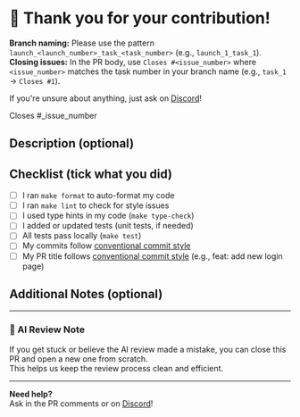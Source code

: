 # 🚀 Thank you for your contribution!

**Branch naming:** Please use the pattern `launch_<launch_number>_task_<task_number>` (e.g., `launch_1_task_1`).
**Closing issues:** In the PR body, use `Closes #<issue_number>` where `<issue_number>` matches the task number in your branch name (e.g., `task_1` → `Closes #1`).

If you're unsure about anything, just ask on [Discord](https://discord.gg/2R4BdaczUG)!

Closes #_issue_number

## Description (optional)
<!-- What does this PR do? What problem does it solve? -->

## Checklist (tick what you did)
- [ ] I ran `make format` to auto-format my code
- [ ] I ran `make lint` to check for style issues
- [ ] I used type hints in my code (`make type-check`)
- [ ] I added or updated tests (unit tests, if needed)
- [ ] All tests pass locally (`make test`)
- [ ] My commits follow [conventional commit style](https://www.conventionalcommits.org/en/v1.0.0/)
- [ ] My PR title follows [conventional commit style](https://www.conventionalcommits.org/en/v1.0.0/) (e.g., feat: add new login page)

<!-- Not sure about any of these? It's okay! Just ask for help. -->

## Additional Notes (optional)
<!-- Anything else the reviewer should know? -->

---

### 🤖 AI Review Note
If you get stuck or believe the AI review made a mistake, you can close this PR and open a new one from scratch.  
This helps us keep the review process clean and efficient.

---

**Need help?**  
Ask in the PR comments or on [Discord](https://discord.gg/2R4BdaczUG)!